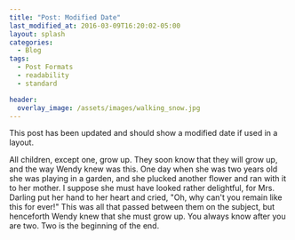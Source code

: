 ```yaml
---
title: "Post: Modified Date"
last_modified_at: 2016-03-09T16:20:02-05:00
layout: splash
categories:
  - Blog
tags:
  - Post Formats
  - readability
  - standard

header:
  overlay_image: /assets/images/walking_snow.jpg
---
```


This post has been updated and should show a modified date if used in a layout.

All children, except one, grow up. They soon know that they will grow up, and the way Wendy knew was this. One day when she was two years old she was playing in a garden, and she plucked another flower and ran with it to her mother. I suppose she must have looked rather delightful, for Mrs. Darling put her hand to her heart and cried, "Oh, why can't you remain like this for ever!" This was all that passed between them on the subject, but henceforth Wendy knew that she must grow up. You always know after you are two. Two is the beginning of the end.